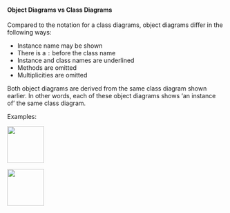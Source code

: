 <link rel="stylesheet" href="{{baseUrl}}/css/textbook.css">

<div class="website-content">

#### Object Diagrams vs Class Diagrams

<div id="main">

Compared to the notation for a class diagrams, object diagrams differ in the following ways:

* Instance name may be shown
* There is a `:` before the class name
* Instance and class names are underlined
* Methods are omitted
* Multiplicities are omitted

Both object diagrams are derived from the same class diagram shown earlier. In other words, each of these object diagrams shows ‘an instance of’ the same class diagram.

<tip-box>

Examples:

<img src="{{baseUrl}}/uml/misc/objectVsClassDiagrams/introduction/images/professorStudentAdmin.png" height="85" />
<p/>

<img src="{{baseUrl}}/uml/misc/objectVsClassDiagrams/introduction/images/professorStudent.png" height="85" />
<p/>

</tip-box>


<!-- extras ------------------------------------------------------------------------------------ -->

<panel header=":paperclip: Extras" expandable type="seamless" expanded>

  <panel header=":mortar_board: Learning Outcomes" expandable type="seamless">
    <include src="exercises.md" />
  </panel>

  <panel header=":package: Resources" expandable type="seamless">
    <include src="resources.md" />
  </panel>

</panel>

</div>
</div>
